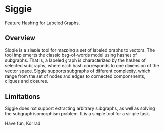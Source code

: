 
# Siggie

Feature Hashing for Labeled Graphs.

## Overview

Siggie is a simple tool for mapping a set of labeled graphs to vectors.
The tool implements the classic bag-of-words model using hashes of
subgraphs. That is, a labeled graph is characterized by the hashes of
selected subgraphs, where each hash corresponds to one dimension of the
vector space. Siggie supports subgraphs of different complexity, which
range from the set of nodes and edges to connected componenents, cliques
and closures.

## Limitations

Siggie does not support extracting arbitrary subgraphs, as well as
solving the subgraph isomorphism problem. It is a simple tool for a
simple task.

Have fun, Konrad
